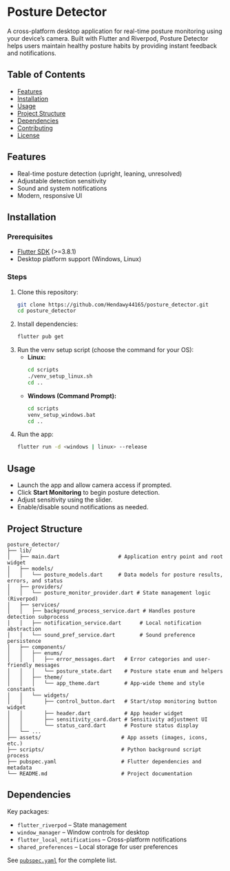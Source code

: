 # Posture Detector

A cross-platform desktop application for real-time posture monitoring using your device’s camera. Built with Flutter and Riverpod, Posture Detector helps users maintain healthy posture habits by providing instant feedback and notifications.

## Table of Contents
- [Features](#features)
- [Installation](#installation)
- [Usage](#usage)
- [Project Structure](#project-structure)
- [Dependencies](#dependencies)
- [Contributing](#contributing)
- [License](#license)

## Features
- Real-time posture detection (upright, leaning, unresolved)
- Adjustable detection sensitivity
- Sound and system notifications
- Modern, responsive UI

## Installation

### Prerequisites
- [Flutter SDK](https://docs.flutter.dev/get-started/install) (>=3.8.1)
- Desktop platform support (Windows, Linux)

### Steps
1. Clone this repository:
   ```bash
   git clone https://github.com/Hendawy44165/posture_detector.git
   cd posture_detector
   ```
2. Install dependencies:
   ```bash
   flutter pub get
   ```
3. Run the venv setup script (choose the command for your OS):
   - **Linux:**
     ```bash
     cd scripts
     ./venv_setup_linux.sh
     cd ..
     ```
   - **Windows (Command Prompt):**
     ```bat
     cd scripts
     venv_setup_windows.bat
     cd ..
     ```
4. Run the app:
   ```bash
   flutter run -d <windows | linux> --release
   ```

## Usage
- Launch the app and allow camera access if prompted.
- Click **Start Monitoring** to begin posture detection.
- Adjust sensitivity using the slider.
- Enable/disable sound notifications as needed.

## Project Structure

```
posture_detector/
├── lib/
│   ├── main.dart                   # Application entry point and root widget
│   ├── models/
│   │   └── posture_models.dart     # Data models for posture results, errors, and status
│   ├── providers/
│   │   └── posture_monitor_provider.dart # State management logic (Riverpod)
│   ├── services/
│   │   ├── background_process_service.dart # Handles posture detection subprocess
│   │   ├── notification_service.dart      # Local notification abstraction
│   │   └── sound_pref_service.dart        # Sound preference persistence
│   ├── components/
│   │   ├── enums/
│   │   │   ├── error_messages.dart   # Error categories and user-friendly messages
│   │   │   └── posture_state.dart    # Posture state enum and helpers
│   │   ├── theme/
│   │   │   └── app_theme.dart        # App-wide theme and style constants
│   │   └── widgets/
│   │       ├── control_button.dart   # Start/stop monitoring button widget
│   │       ├── header.dart           # App header widget
│   │       ├── sensitivity_card.dart # Sensitivity adjustment UI
│   │       └── status_card.dart      # Posture status display
│   └── ...
├── assets/                          # App assets (images, icons, etc.)
├── scripts/                         # Python background script process
├── pubspec.yaml                     # Flutter dependencies and metadata
└── README.md                        # Project documentation
```

## Dependencies
Key packages:
- `flutter_riverpod` – State management
- `window_manager` – Window controls for desktop
- `flutter_local_notifications` – Cross-platform notifications
- `shared_preferences` – Local storage for user preferences

See [`pubspec.yaml`](pubspec.yaml) for the complete list.

